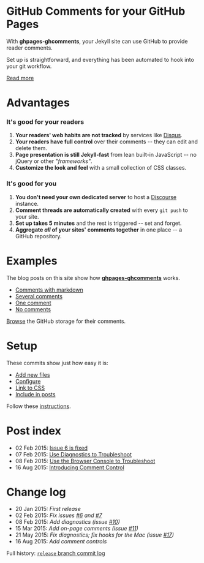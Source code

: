 # GitHub Comments for your GitHub Pages

With **ghpages-ghcomments**, your Jekyll site can use GitHub to provide reader comments. 

Set up is straightforward, and everything has been automated to hook into your git workflow.

[Read more](http://wireddown.github.io/ghpages-ghcomments/usage)

# Advantages

### It's good for your readers
 1. **Your readers' web habits are not tracked** by services like [Disqus](http://en.wikipedia.org/wiki/Disqus).
 1. **Your readers have full control** over their comments -- they can edit and delete them.
 1. **Page presentation is still Jekyll-fast** from lean built-in JavaScript -- no jQuery or other *"frameworks"*.
 1. **Customize the look and feel** with a small collection of CSS classes.

### It's good for you
 1. **You don't need your own dedicated server** to host a [Discourse](http://en.wikipedia.org/wiki/Discourse_%28software%29) instance.
 1. **Comment threads are automatically created** with every `git push` to your site.
 1. **Set up takes 5 minutes** and the rest is triggered -- set and forget.
 1. **Aggregate *all* of your sites' comments together** in one place -- a GitHub repository.

# Examples

The blog posts on this site show how [**ghpages-ghcomments**](https://github.com/wireddown/ghpages-ghcomments/tree/release) works.

* [Comments with markdown](http://downtothewire.io/ghpages-ghcomments/2015/01/18/the-phrenic-shrine-reveals-itself)
* [Several comments](http://downtothewire.io/ghpages-ghcomments/2015/01/12/not-a-sunrise-but-a-galaxyrise)
* [One comment](http://downtothewire.io/ghpages-ghcomments/2015/01/09/creative-business-to-business-churn)
* [No comments](http://downtothewire.io/ghpages-ghcomments/2015/01/08/mumblecore-flexitarian-thundercats)

[Browse](https://github.com/wireddown/ghpages-ghcomments/issues?q=is%3Aopen+is%3Aissue+label%3A%22Example+GitHub+Pages+Comments%22) the GitHub storage for their comments.

# Setup

These commits show just how easy it is:

* [Add new files](https://github.com/pixated/pixated.github.io/commit/09a909b642fcaa3d2fff7b23857b09def64cd339?diff=unified)
* [Configure](https://github.com/pixated/pixated.github.io/commit/1f4e26e0a9f3ac5fb02c21cc8e2789ec3e1369d0?diff=split)
* [Link to CSS](https://github.com/pixated/pixated.github.io/commit/1e799e7fd73b87c52d513e0ec63d45f88775b101?diff=split)
* [Include in posts](https://github.com/pixated/pixated.github.io/commit/1ff031d14b36c93ca3afcdac668a5736ea6bac03?diff=split)

Follow these [instructions](http://downtothewire.io/ghpages-ghcomments/setup/).

# Post index

* 02 Feb 2015: [Issue 6 is fixed](http://downtothewire.io/ghpages-ghcomments/2015/02/02/issue-6-is-fixed/)
* 07 Feb 2015: [Use Diagnostics to Troubleshoot](http://downtothewire.io/ghpages-ghcomments/2015/02/07/use-diagnostics-to-troubleshoot/)
* 08 Feb 2015: [Use the Browser Console to Troubleshoot](http://downtothewire.io/ghpages-ghcomments/2015/02/08/use-the-browser-console-to-troubleshoot/)
* 16 Aug 2015: [Introducing Comment Control](http://downtothewire.io/ghpages-ghcomments/2015/08/16/introducing-comment-control/)

# Change log

* 20 Jan 2015: _First release_
* 02 Feb 2015: _Fix issues [#6](https://github.com/wireddown/ghpages-ghcomments/issues/6) and [#7](https://github.com/wireddown/ghpages-ghcomments/issues/7)_
* 08 Feb 2015: _Add diagnostics (issue [#10](https://github.com/wireddown/ghpages-ghcomments/issues/10))_
* 15 Mar 2015: _Add on-page comments (issue [#11](https://github.com/wireddown/ghpages-ghcomments/issues/11))_
* 21 May 2015: _Fix diagnostics; fix hooks for the Mac (issue [#17](https://github.com/wireddown/ghpages-ghcomments/issues/17))_
* 16 Aug 2015: _Add comment controls_

Full history: [`release` branch commit log](https://github.com/wireddown/ghpages-ghcomments/commits/release)
